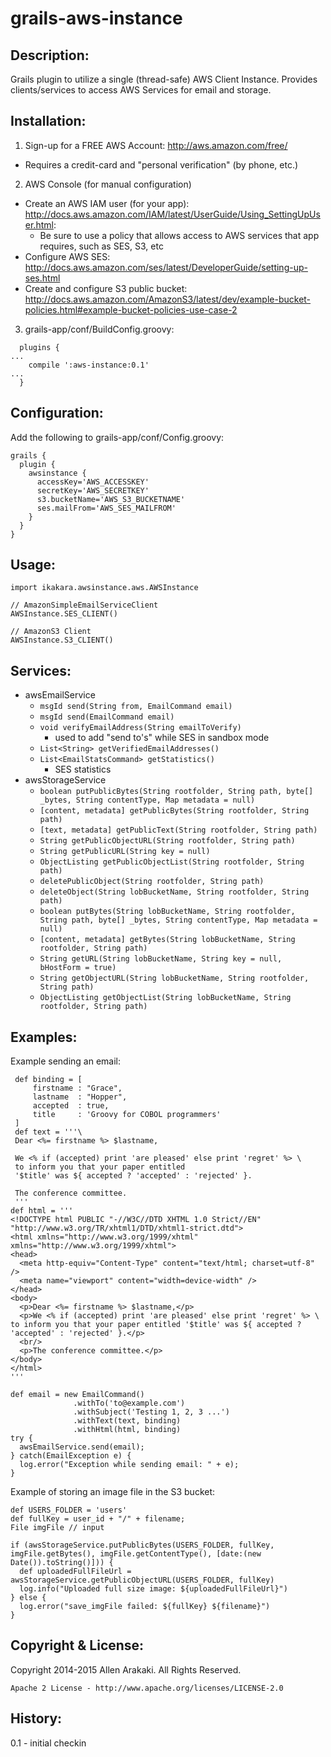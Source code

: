# grails-aws-instance

Description:
--------------
Grails plugin to utilize a single (thread-safe) AWS Client Instance.  Provides
clients/services to access AWS Services for email and storage.

Installation:
--------------

1. Sign-up for a FREE AWS Account: http://aws.amazon.com/free/
  * Requires a credit-card and "personal verification" (by phone, etc.)
2. AWS Console (for manual configuration)
  * Create an AWS IAM user (for your app): http://docs.aws.amazon.com/IAM/latest/UserGuide/Using_SettingUpUser.html:
    * Be sure to use a policy that allows access to AWS services that app requires, such as SES, S3, etc
  * Configure AWS SES: http://docs.aws.amazon.com/ses/latest/DeveloperGuide/setting-up-ses.html
  * Create and configure S3 public bucket: http://docs.aws.amazon.com/AmazonS3/latest/dev/example-bucket-policies.html#example-bucket-policies-use-case-2
3. grails-app/conf/BuildConfig.groovy:
```
  plugins {
...
    compile ':aws-instance:0.1'
...
  }
```

Configuration:
--------------

Add the following to grails-app/conf/Config.groovy:
```
grails {
  plugin {
    awsinstance {
      accessKey='AWS_ACCESSKEY'
      secretKey='AWS_SECRETKEY'
      s3.bucketName='AWS_S3_BUCKETNAME'
      ses.mailFrom='AWS_SES_MAILFROM'
    }
  }
}
```

Usage:
--------------
```
import ikakara.awsinstance.aws.AWSInstance

// AmazonSimpleEmailServiceClient
AWSInstance.SES_CLIENT()

// AmazonS3 Client
AWSInstance.S3_CLIENT()
```

Services:
--------------
* awsEmailService
  * ```msgId send(String from, EmailCommand email)```
  * ```msgId send(EmailCommand email)```
  * ```void verifyEmailAddress(String emailToVerify)```
    * used to add "send to's" while SES in sandbox mode
  * ```List<String> getVerifiedEmailAddresses()```
  * ```List<EmailStatsCommand> getStatistics()```
    * SES statistics
* awsStorageService
  * ```boolean putPublicBytes(String rootfolder, String path, byte[] _bytes, String contentType, Map metadata = null)```
  * ```[content, metadata] getPublicBytes(String rootfolder, String path)```
  * ```[text, metadata] getPublicText(String rootfolder, String path)```
  * ```String getPublicObjectURL(String rootfolder, String path)```
  * ```String getPublicURL(String key = null)```
  * ```ObjectListing getPublicObjectList(String rootfolder, String path)```
  * ```deletePublicObject(String rootfolder, String path)```
  * ```deleteObject(String lobBucketName, String rootfolder, String path)```
  * ```boolean putBytes(String lobBucketName, String rootfolder, String path, byte[] _bytes, String contentType, Map metadata = null)```
  * ```[content, metadata] getBytes(String lobBucketName, String rootfolder, String path)```
  * ```String getURL(String lobBucketName, String key = null, bHostForm = true)```
  * ```String getObjectURL(String lobBucketName, String rootfolder, String path)```
  * ```ObjectListing getObjectList(String lobBucketName, String rootfolder, String path)```

Examples:
--------------
Example sending an email:
```
 def binding = [
     firstname : "Grace",
     lastname  : "Hopper",
     accepted  : true,
     title     : 'Groovy for COBOL programmers'
 ]
 def text = '''\
 Dear <%= firstname %> $lastname,

 We <% if (accepted) print 'are pleased' else print 'regret' %> \
 to inform you that your paper entitled
 '$title' was ${ accepted ? 'accepted' : 'rejected' }.

 The conference committee.
 '''
def html = '''
<!DOCTYPE html PUBLIC "-//W3C//DTD XHTML 1.0 Strict//EN" "http://www.w3.org/TR/xhtml1/DTD/xhtml1-strict.dtd">
<html xmlns="http://www.w3.org/1999/xhtml" xmlns="http://www.w3.org/1999/xhtml">
<head>
  <meta http-equiv="Content-Type" content="text/html; charset=utf-8" />
  <meta name="viewport" content="width=device-width" />
</head>
<body>
  <p>Dear <%= firstname %> $lastname,</p>
  <p>We <% if (accepted) print 'are pleased' else print 'regret' %> \
to inform you that your paper entitled '$title' was ${ accepted ? 'accepted' : 'rejected' }.</p>
  <br/>
  <p>The conference committee.</p>
</body>
</html>
'''

def email = new EmailCommand()
              .withTo('to@example.com')
              .withSubject('Testing 1, 2, 3 ...')
              .withText(text, binding)
              .withHtml(html, binding)
try {
  awsEmailService.send(email);
} catch(EmailException e) {
  log.error("Exception while sending email: " + e);
}
```

Example of storing an image file in the S3 bucket:
```
def USERS_FOLDER = 'users'
def fullKey = user_id + "/" + filename;
File imgFile // input

if (awsStorageService.putPublicBytes(USERS_FOLDER, fullKey, imgFile.getBytes(), imgFile.getContentType(), [date:(new Date()).toString()])) {
  def uploadedFullFileUrl = awsStorageService.getPublicObjectURL(USERS_FOLDER, fullKey)
  log.info("Uploaded full size image: ${uploadedFullFileUrl}")
} else {
  log.error("save_imgFile failed: ${fullKey} ${filename}")
}
```

Copyright & License:
--------------
Copyright 2014-2015 Allen Arakaki.  All Rights Reserved.

```
Apache 2 License - http://www.apache.org/licenses/LICENSE-2.0
```

History:
--------------
0.1 - initial checkin